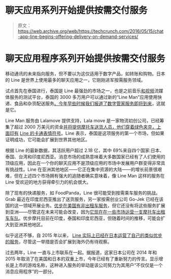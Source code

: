 # 聊天应用系列开始提供按需交付服务 

> 原文：<https://web.archive.org/web/https://techcrunch.com/2016/05/15/chat-app-line-begins-offering-delivery-on-demand-services/>

# 聊天应用程序系列开始提供按需交付服务

移动通讯的未来指向服务，但不要以为这仅适用于数字产品，如转账和购物。日本的 Line 是世界上使用最多的聊天应用之一，它刚刚进军按需服务领域。

试点首先在泰国进行，泰国是 Line 最强劲的市场之一，也是之前音乐[和视频](https://web.archive.org/web/20221127062921/https://beta.techcrunch.com/2015/05/21/line-music/)流媒体服务的测试平台，泰国的 3000 多万用户可以通过新的“Line Man”应用使用快递、食品和杂货配送服务[。今年早些时候](https://web.archive.org/web/20221127062921/https://www.facebook.com/linemanth/)[我们报道了数字管家服务即将到来](https://web.archive.org/web/20221127062921/https://beta.techcrunch.com/2016/02/01/asian-messaging-app-firm-line-is-developing-a-digital-butler-service/)，这就是它。

Line Man 服务由 Lalamove 提供支持，Lala move 是一家物流初创公司，已经筹集了超过 2000 万美元的资金[并将提供摩托车送货人员，他们穿着绿色夹克，上面印有](https://web.archive.org/web/20221127062921/https://beta.techcrunch.com/2015/09/09/on-demand-logistics-startup-lalamove-scores-10m-to-fuel-its-china-expansion/) [Line 的卡通表情符号](https://web.archive.org/web/20221127062921/https://beta.techcrunch.com/2015/07/10/creepy-cute-line/)。Line 表示，泰国是这项服务的第一个市场，但如果证明成功，它可能会扩展到世界其他地区。

根据 Line 的最新数据，其活跃用户超过 2.18 亿，其中 69%来自四个国家:日本、泰国、台湾和印度尼西亚。消息市场的成熟意味着大多数国家已经有了人们使用的顶级应用，因此在一个你的聊天应用不是顶级应用的市场中发展用户群变得非常具有挑战性。Line 在亚洲其他地区——它正在集中资源的大陆——的增长前景很艰难，但在上述四个市场拥有强大的追随者确实意味着，像 Line Man 这样的服务在 Line 受欢迎的地方获得牵引力的机会很大。

除了现有的快递服务，如 FoodPanda，Line 很可能受到按需乘车服务的挑战。Grab 最近在印度尼西亚推出了送货服务，另一家按需创业公司 Go-Jek 已经在该国的这一领域开展业务。[优步在美国有非出租车服务](https://web.archive.org/web/20221127062921/https://beta.techcrunch.com/2016/03/15/ubereats-standalone-food-delivery-app-launches-in-its-first-u-s-cities/)，但它还没有将这些服务扩展到亚洲——尽管这在未来可能会改变，因为[它现在在一些市场运营一支摩托车出租车车队](https://web.archive.org/web/20221127062921/https://beta.techcrunch.com/2016/02/23/uber-launches-a-motorbike-taxi-on-demand-service-initially-in-thailand/)。优步摩托目前在印度，泰国和印度尼西亚，但随着时间的推移，可能会扩大到亚洲其他地区。

似乎这还不够，自 2015 年以来， [Line 实际上已经在日本运营了自己的类似优步的服务](https://web.archive.org/web/20221127062921/https://beta.techcrunch.com/2015/01/08/line-taxi-japan/)，尽管这一举措是否会扩展到海外仍有待观察。

过去两年，Line 一直与上市联系在一起。据报道，这家日本公司在 2014 年和 2015 年取消了在美国和日本的双重上市，今年已经有了重新努力的传言。显示增长是上市的游戏名称，这种进入服务的举动是该公司努力为其用户“不仅仅是一个消息应用程序”的一部分。